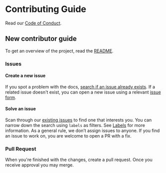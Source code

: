 # Contributing Guide

Read our [Code of Conduct](./CODE_OF_CONDUCT.md).

## New contributor guide

To get an overview of the project, read the [README](README.md).

### Issues

#### Create a new issue

If you spot a problem with the docs, [search if an issue already exists](https://docs.github.com/en/github/searching-for-information-on-github/searching-on-github/searching-issues-and-pull-requests#search-by-the-title-body-or-comments). If a related issue doesn't exist, you can open a new issue using a relevant [issue form](https://github.com/jpshrader/github-api-workflows/issues/new/choose). 

#### Solve an issue

Scan through our [existing issues](https://github.com/jpshrader/github-api-workflows/issues) to find one that interests you. You can narrow down the search using `labels` as filters. See [Labels](/contributing/how-to-use-labels.md) for more information. As a general rule, we don’t assign issues to anyone. If you find an issue to work on, you are welcome to open a PR with a fix.

### Pull Request

When you're finished with the changes, create a pull request. Once you receive approval you may merge.
